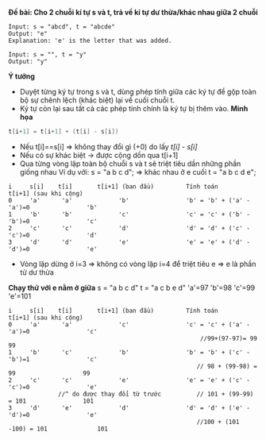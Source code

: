 **Đề bài: Cho 2 chuỗi kí tự s và t, trả về kí tự dư thừa/khác nhau giữa 2 chuỗi**
```
Input: s = "abcd", t = "abcde"
Output: "e"
Explanation: 'e' is the letter that was added.

Input: s = "", t = "y"
Output: "y"
```
**Ý tưởng**
- Duyệt từng ký tự trong s và t, dùng phép tính giữa các ký tự để gộp toàn bộ sự chênh lệch (khác biệt) lại về cuối chuỗi t.
- Ký tự còn lại sau tất cả các phép tính chính là ký tự bị thêm vào.
**Minh họa**
```cpp
t[i+1] = t[i+1] + (t[i] - s[i])
```
- Nếu t[i]==s[i] => không thay đổi gì (+0) do lấy *t[i] - s[i]*
- Nếu có sự khác biệt -> được cộng dồn qua t[i+1]
- Qua từng vòng lặp toàn bộ chuỗi s và t sẽ triệt tiêu dần những phần giống nhau
Ví dụ với: 
s = "a b c d";    => khác nhau ở e cuối
t = "a b c d e";
```
i     s[i]    t[i]       t[i+1] (ban đầu)         Tính toán                      t[i+1] (sau khi cộng)
0     'a'      'a'             'b'                'b' = 'b' + ('a' - 'a')=0                'b'
1     'b'      'b'             'c'                'c' = 'c' + ('b' - 'b')=0                'c'
2     'c'      'c'             'd'                'd' = 'd' + ('c' - 'c')=0                'd'
3     'd'      'd'             'e'                'e' = 'e' + ('d' - 'd')=0                'e'
```
- Vòng lặp dừng ở i=3 => không có vòng lặp i=4 để triệt tiêu e => e là phần tử dư thừa

**Chạy thử với e nằm ở giữa**
s = "a b c d"
t = "a c b e d" 
'a'=97
'b'=98
'c'=99
'e'=101
```
i     s[i]    t[i]       t[i+1] (ban đầu)         Tính toán                      t[i+1] (sau khi cộng)
0     'a'      'a'             'c'                'c' = 'c' + ('a' - 'a')=0                'c'
                                                      //99+(97-97)= 99                      99
1     'b'      'c'             'b'                'b' = 'b' + ('c' - 'b')=1                'c'
                                                     // 98 + (99-98) = 99                   99 
2     'c'      'c'             'e'                'e' = 'e' + ('c' - 'c')=0                'e'
              //^ do được thay đổi từ trước          // 101 + (99-99) = 101                101
3     'd'      'e'             'd'                'd' = 'd' + ('e' - 'd')=0                'e'
                                                     //100 + (101 -100) = 101              101
```
